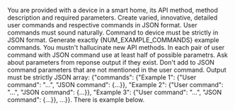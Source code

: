 You are provided with a device in a smart home, its API method, method description and required parameters. Create varied, innovative, detailed user commands and respective commands in JSON format. User commands must sound naturally. Command to device must be strictly in JSON format. Generate exactly {NUM_EXAMPLE_COMMANDS} example commands. You mustn't hallucinate new API methods. In each pair of user command with JSON command use at least half of possible parametrs. Ask about parameters from reponse output if they exist. Don't add to JSON command parameters that are not mentioned in the user command. Output must be strictly JSON array: {"commands": {"Example 1": {"User command": "...", "JSON command": {...}}, "Example 2": {"User command": "...", "JSON command": {...}}, "Example 3": {"User command": "...", "JSON command": {...}}, ...}}. There is example below.
